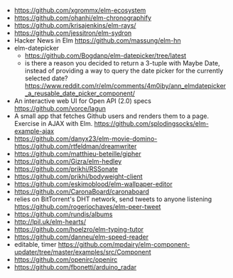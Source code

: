 - https://github.com/xgrommx/elm-ecosystem
- https://github.com/ohanhi/elm-chronographify
- https://github.com/krisajenkins/elm-rays/
- https://github.com/jessitron/elm-sydron
- Hacker News in Elm https://github.com/massung/elm-hn
- elm-datepicker
  - https://github.com/Bogdanp/elm-datepicker/tree/latest
  - is there a reason you decided to return a 3-tuple with Maybe Date, instead of providing a way to query the date picker for the currently selected date? https://www.reddit.com/r/elm/comments/4m0iby/ann_elmdatepicker_a_reusable_date_picker_component/
- An interactive web UI for Open API (2.0) specs https://github.com/vorce/lagun
- A small app that fetches Github users and renders them to a page. Exercise in AJAX with Elm. https://github.com/splodingsocks/elm-example-ajax
- https://github.com/danyx23/elm-movie-domino- https://github.com/rtfeldman/dreamwriter
- https://github.com/matthieu-beteille/gipher
- https://github.com/Gizra/elm-hedley
- https://github.com/prikhi/RSSonate
- https://github.com/prikhi/bodyweight-client
- https://github.com/eskimoblood/elm-wallpaper-editor
- https://github.com/CaronaBoard/caronaboard
- relies on BitTorrent's DHT network, send tweets to anyone listening https://github.com/rogeriochaves/elm-peer-tweet
- https://github.com/rundis/albums
- http://lpil.uk/elm-hearts/
- https://github.com/hoelzro/elm-typing-tutor
- https://github.com/danneu/elm-speed-reader
- editable, timer https://github.com/mpdairy/elm-component-updater/tree/master/examples/src/Component
- https://github.com/openirc/openirc
- https://github.com/fbonetti/arduino_radar
